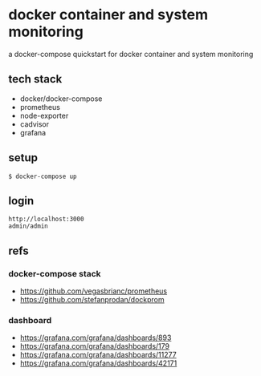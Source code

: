 # docker container and system monitoring

a docker-compose quickstart for docker container and system monitoring

## tech stack

* docker/docker-compose
* prometheus
* node-exporter
* cadvisor
* grafana

## setup

```
$ docker-compose up
```

## login

```
http://localhost:3000
admin/admin
```

## refs

### docker-compose stack

* https://github.com/vegasbrianc/prometheus
* https://github.com/stefanprodan/dockprom

### dashboard

* https://grafana.com/grafana/dashboards/893
* https://grafana.com/grafana/dashboards/179
* https://grafana.com/grafana/dashboards/11277
* https://grafana.com/grafana/dashboards/42171

